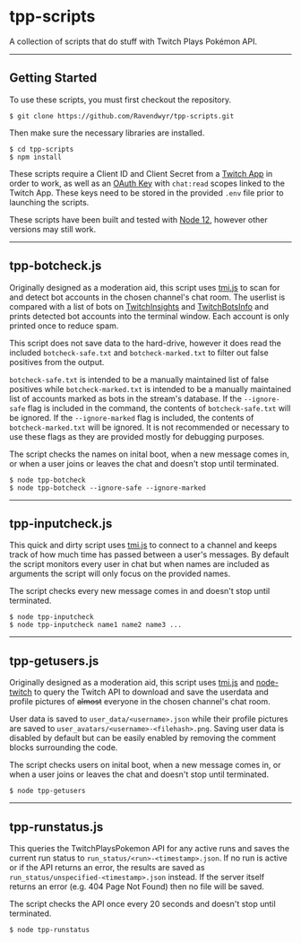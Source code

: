 # tpp-scripts
A collection of scripts that do stuff with Twitch Plays Pokémon API.

***

## Getting Started

To use these scripts, you must first checkout the repository.

    $ git clone https://github.com/Ravendwyr/tpp-scripts.git

Then make sure the necessary libraries are installed.

    $ cd tpp-scripts
    $ npm install

These scripts require a Client ID and Client Secret from a [Twitch App](https://dev.twitch.tv/console) in order to work, as well as an [OAuth Key](https://twitchtokengenerator.com/) with `chat:read` scopes linked to the Twitch App.  These keys need to be stored in the provided `.env` file prior to launching the scripts.

These scripts have been built and tested with [Node 12](https://nodejs.org/dist/latest-v12.x/), however other versions may still work.

***

## tpp-botcheck.js

Originally designed as a moderation aid, this script uses [tmi.js](https://www.npmjs.com/package/tmi.js) to scan for and detect bot accounts in the chosen channel's chat room.  The userlist is compared with a list of bots on [TwitchInsights](https://twitchinsights.net/bots) and [TwitchBotsInfo](https://twitchbots.info/bots) and prints detected bot accounts into the terminal window.  Each account is only printed once to reduce spam.

This script does not save data to the hard-drive, however it does read the included `botcheck-safe.txt` and `botcheck-marked.txt` to filter out false positives from the output.

`botcheck-safe.txt` is intended to be a manually maintained list of false positives while `botcheck-marked.txt` is intended to be a manually maintained list of accounts marked as bots in the stream's database.  If the `--ignore-safe` flag is included in the command, the contents of `botcheck-safe.txt` will be ignored. If the `--ignore-marked` flag is included, the contents of `botcheck-marked.txt` will be ignored. It is not recommended or necessary to use these flags as they are provided mostly for debugging purposes.

The script checks the names on inital boot, when a new message comes in, or when a user joins or leaves the chat and doesn't stop until terminated.

    $ node tpp-botcheck
    $ node tpp-botcheck --ignore-safe --ignore-marked

***

## tpp-inputcheck.js

This quick and dirty script uses [tmi.js](https://www.npmjs.com/package/tmi.js) to connect to a channel and keeps track of how much time has passed between a user's messages.  By default the script monitors every user in chat but when names are included as arguments the script will only focus on the provided names.

The script checks every new message comes in and doesn't stop until terminated.

    $ node tpp-inputcheck
    $ node tpp-inputcheck name1 name2 name3 ...

***

## tpp-getusers.js

Originally designed as a moderation aid, this script uses [tmi.js](https://www.npmjs.com/package/tmi.js) and [node-twitch](https://www.npmjs.com/package/node-twitch) to query the Twitch API to download and save the userdata and profile pictures of ~~almost~~ everyone in the chosen channel's chat room.

User data is saved to `user_data/<username>.json` while their profile pictures are saved to `user_avatars/<username>-<filehash>.png`.  Saving user data is disabled by default but can be easily enabled by removing the comment blocks surrounding the code.

The script checks users on inital boot, when a new message comes in, or when a user joins or leaves the chat and doesn't stop until terminated.

    $ node tpp-getusers

***

## tpp-runstatus.js

This queries the TwitchPlaysPokemon API for any active runs and saves the current run status to `run_status/<run>-<timestamp>.json`.  If no run is active or if the API returns an error, the results are saved as `run_status/unspecified-<timestamp>.json` instead.  If the server itself returns an error (e.g. 404 Page Not Found) then no file will be saved.

The script checks the API once every 20 seconds and doesn't stop until terminated.

    $ node tpp-runstatus
